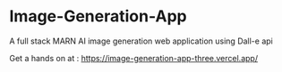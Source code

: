 # Image-Generation-App
A full stack MARN AI image generation web application using Dall-e api

Get a hands on at : https://image-generation-app-three.vercel.app/
